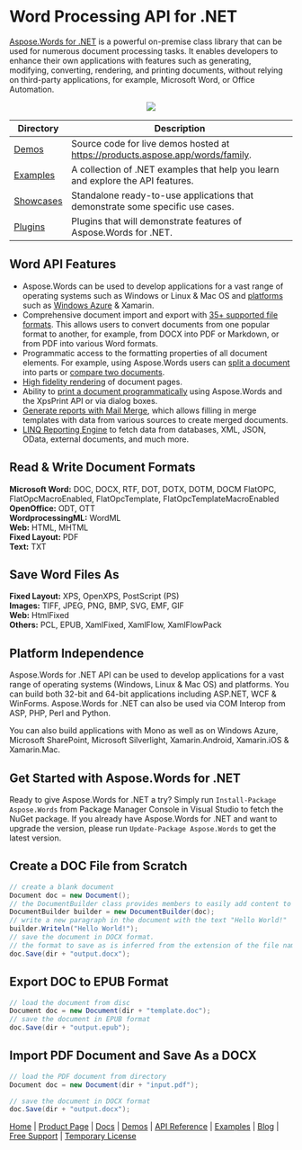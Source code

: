 # Word Processing API for .NET

[Aspose.Words for .NET](https://products.aspose.com/words/net) is a powerful on-premise class library that can be used for numerous document processing tasks. It enables developers to enhance their own applications with features such as generating, modifying, converting, rendering, and printing documents, without relying on third-party applications, for example, Microsoft Word, or Office Automation.

<p align="center">

  <a title="Download complete Aspose.Words for .NET source code" href="https://github.com/aspose-words/Aspose.Words-for-.NET/archive/master.zip">
	<img src="https://raw.github.com/AsposeExamples/java-examples-dashboard/master/images/downloadZip-Button-Large.png" />
  </a>
</p>

Directory | Description
--------- | -----------
[Demos](https://github.com/aspose-words/Aspose.Words-for-.NET/blob/master/Demos)  | Source code for live demos hosted at https://products.aspose.app/words/family.
[Examples](https://github.com/aspose-words/Aspose.Words-for-.NET/tree/master/Examples)  | A collection of .NET examples that help you learn and explore the API features.
[Showcases](https://github.com/aspose-words/Aspose.Words-for-.NET/tree/master/Showcases)  | Standalone ready-to-use applications that demonstrate some specific use cases.
[Plugins](https://github.com/aspose-words/Aspose.Words-for-.NET/tree/master/Plugins)  | Plugins that will demonstrate features of Aspose.Words for .NET.

## Word API Features

- Aspose.Words can be used to develop applications for a vast range of operating systems such as Windows or Linux & Mac OS and [platforms](https://docs.aspose.com/words/net/feature-overview/#supported-platforms) such as [Windows Azure](https://docs.aspose.com/words/net/windows-azure-platform/) & Xamarin.
- Comprehensive document import and export with [35+ supported file formats](https://docs.aspose.com/words/net/supported-document-formats/). This allows users to convert documents from one popular format to another, for example, from DOCX into PDF or Markdown, or from PDF into various Word formats.
- Programmatic access to the formatting properties of all document elements. For example, using Aspose.Words users can [split a document](https://docs.aspose.com/words/net/split-a-document/) into parts or [compare two documents](https://docs.aspose.com/words/net/compare-documents/).
- [High fidelity rendering](https://docs.aspose.com/words/net/rendering/) of document pages. 
- Ability to [print a document programmatically](https://docs.aspose.com/words/net/print-a-document-programmatically-or-using-dialogs/) using Aspose.Words and the XpsPrint API or via dialog boxes.
- [Generate reports with Mail Merge](https://docs.aspose.com/words/net/mail-merge-and-reporting/), which allows filling in merge templates with data from various sources to create merged documents.
- [LINQ Reporting Engine](https://docs.aspose.com/words/net/linq-reporting-engine/) to fetch data from databases, XML, JSON, OData, external documents, and much more.

## Read & Write Document Formats

**Microsoft Word:** DOC, DOCX, RTF, DOT, DOTX, DOTM, DOCM FlatOPC, FlatOpcMacroEnabled, FlatOpcTemplate, FlatOpcTemplateMacroEnabled\
**OpenOffice:** ODT, OTT\
**WordprocessingML:** WordML\
**Web:** HTML, MHTML\
**Fixed Layout:** PDF\
**Text:** TXT

## Save Word Files As

**Fixed Layout:** XPS, OpenXPS, PostScript (PS)\
**Images:** TIFF, JPEG, PNG, BMP, SVG, EMF, GIF\
**Web:** HtmlFixed\
**Others:** PCL, EPUB, XamlFixed, XamlFlow, XamlFlowPack

## Platform Independence

Aspose.Words for .NET API can be used to develop applications for a vast range of operating systems (Windows, Linux & Mac OS) and platforms. You can build both 32-bit and 64-bit applications including ASP.NET, WCF & WinForms. Aspose.Words for .NET can also be used via COM Interop from ASP, PHP, Perl and Python. 

You can also build applications with Mono as well as on Windows Azure, Microsoft SharePoint, Microsoft Silverlight, Xamarin.Android, Xamarin.iOS & Xamarin.Mac.

## Get Started with Aspose.Words for .NET

Ready to give Aspose.Words for .NET a try? Simply run `Install-Package Aspose.Words` from Package Manager Console in Visual Studio to fetch the NuGet package. If you already have Aspose.Words for .NET and want to upgrade the version, please run `Update-Package Aspose.Words` to get the latest version.

## Create a DOC File from Scratch

```csharp
// create a blank document
Document doc = new Document();
// the DocumentBuilder class provides members to easily add content to a document
DocumentBuilder builder = new DocumentBuilder(doc);
// write a new paragraph in the document with the text "Hello World!"
builder.Writeln("Hello World!");
// save the document in DOCX format. 
// the format to save as is inferred from the extension of the file name.
doc.Save(dir + "output.docx");
```

## Export DOC to EPUB Format

```csharp
// load the document from disc
Document doc = new Document(dir + "template.doc");
// save the document in EPUB format
doc.Save(dir + "output.epub");
```

## Import PDF Document and Save As a DOCX

```csharp
// load the PDF document from directory
Document doc = new Document(dir + "input.pdf");

// save the document in DOCX format
doc.Save(dir + "output.docx");
```

[Home](https://www.aspose.com/) | [Product Page](https://products.aspose.com/words/net) | [Docs](https://docs.aspose.com/words/net/) | [Demos](https://products.aspose.app/words/family) | [API Reference](https://apireference.aspose.com/words/net) | [Examples](https://github.com/aspose-words/Aspose.Words-for-.NET) | [Blog](https://blog.aspose.com/category/words/) | [Free Support](https://forum.aspose.com/c/words) | [Temporary License](https://purchase.aspose.com/temporary-license)

